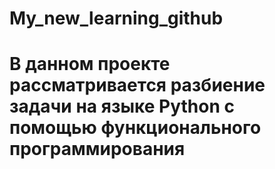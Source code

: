 # My_new_learning_github
# В данном проекте рассматривается разбиение задачи на языке Python с помощью функционального программирования
